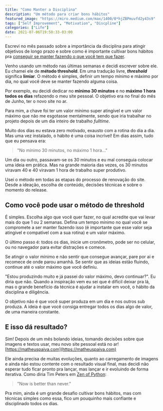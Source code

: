 ```yaml
---
title: "Como Manter a Disciplina"
description: "Um método para criar bons hábitos"
featured_image: "https://miro.medium.com/max/1400/0*hjZBPmuvfd2y43s9"
tags: ["Self Improvement", "Motivation", "Discpline"]
categories: ["Life"]
date: 2021-07-06T19:50:33-03:00
---
```


Escrevi no mês passado sobre a importância da disciplina para atingir objetivos de longo prazo e sobre como é importante cultivar bons hábitos pra [conseguir se manter fazendo o que você tem que fazer](/posts/sobre-se-motivar/).

Venho usando um método nas últimas semanas e decidi escrever sobre ele. Eu chamei ele de **método threshold**. Em uma tradução livre, **_threshold_** significa **limiar**. O método é simples, definir um tempo mínimo e máximo por dia, no qual você deve se manter fazendo alguma coisa.

Por exemplo, eu decidi dedicar no **mínimo 30 minutos** e no **máximo 1 hora todos os dias** refazendo o meu site pessoal. O objetivo era no final do mês de Junho, ter o novo site no ar.

Para mim, a chave foi ter um valor mínimo super atingível e um valor máximo que não me esgotasse mentalmente, sendo que iria trabalhar no projeto depois de um dia inteiro de trabalho _fulltime_.

Muito dos dias eu estava zero motivado, exausto com a rotina do dia a dia. Mas uma vez instalado, o hábito é uma coisa incrível! Em dias assim, tudo que eu pensava era:

> "No mínimo 30 minutos, no máximo 1 hora…"

Um dia ou outro, passavam-se os 30 minutos e eu mal conseguia colocar uma ideia em prática. Mas na grande maioria das vezes, os 30 minutos viravam 40 e 40 viravam 1 hora de trabalho super produtivo.

Usei o método em todas as etapas do processo de renovação do site. Desde a ideação, escolha de conteúdo, decisões técnicas e sobre o momento do release.

## Como você pode usar o método de threshold

É simples. Escolha algo que você quer fazer, no qual acredite que vai levar mais do que 1 ou 2 semanas. Defina um tempo mínimo no qual você se compromete a ser manter fazendo isso (é importante que esse valor seja atingível e compatível com a sua rotina) e um valor máximo.

O último passo é: todos os dias, inicie um cronômetro, pode ser no celular, ou no navegador para evitar distrações e comece.

Se atingir o valor mínimo e não sentir que consegue avançar, pare por ai e recomece de onde parou amanhã. Se sentir que as ideias estão fluindo, continue até o valor máximo que você definiu.

"Estou produzindo muito e já passei do valor máximo, devo continuar?". Eu diria que não. Quando a inspiração vem eu sei que é difícil deixar pra lá, mas o grande benefício da técnica é ajudar a instalar em você, o hábito da disciplina e diligência.

O objetivo não é que você super produza em um dia e nos outros sub produza. A ideia é que você consiga entregar todos os dias algo de valor, de uma maneira constante.

## E isso dá resultado?

Sim! Depois de um mês bolando ideias, tomando decisões sobre que imagens e textos usar, meu novo site pessoal está no ar! [https://matheuspaiva.com](https://matheuspaiva.com)

Ele ainda precisa de muitas evoluções, quanto ao carregamento de imagens e ainda não estou contente com o resultado visual final, mas decidi não esperar tudo ficar pronto pra lançar, mas lançar e ir evoluindo de forma iterativa. Como diria Tim Peters em [Zen of Python](https://pythonacademy.com.br/zen-of-python):

> "Now is better than never."

Pra mim, ainda é um grande desafio cultivar bons hábitos, mas com técnicas simples como essa, fico um pouquinho mais confiante e disciplinado todos os dias.
